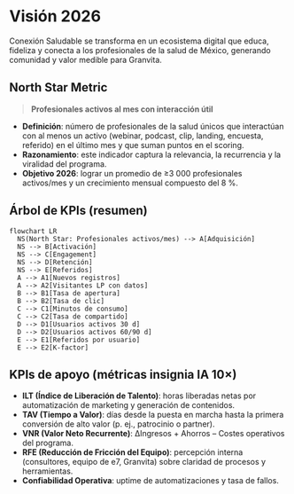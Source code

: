 # Visión 2026
Conexión Saludable se transforma en un ecosistema digital que educa, fideliza y conecta a los profesionales de la salud de México, generando comunidad y valor medible para Granvita.

## North Star Metric

> **Profesionales activos al mes con interacción útil**

- **Definición**: número de profesionales de la salud únicos que interactúan con al menos un activo (webinar, podcast, clip, landing, encuesta, referido) en el último mes y que suman puntos en el scoring.  
- **Razonamiento**: este indicador captura la relevancia, la recurrencia y la viralidad del programa. 
- **Objetivo 2026**: lograr un promedio de ≥3 000 profesionales activos/mes y un crecimiento mensual compuesto del 8 %.

## Árbol de KPIs (resumen)

```mermaid
flowchart LR
  NS(North Star: Profesionales activos/mes) --> A[Adquisición]
  NS --> B[Activación]
  NS --> C[Engagement]
  NS --> D[Retención]
  NS --> E[Referidos]
  A --> A1[Nuevos registros]
  A --> A2[Visitantes LP con datos]
  B --> B1[Tasa de apertura]
  B --> B2[Tasa de clic]
  C --> C1[Minutos de consumo]
  C --> C2[Tasa de compartido]
  D --> D1[Usuarios activos 30 d]
  D --> D2[Usuarios activos 60/90 d]
  E --> E1[Referidos por usuario]
  E --> E2[K‑factor]
```

## KPIs de apoyo (métricas insignia IA 10×)
- **ILT (Índice de Liberación de Talento)**: horas liberadas netas por automatización de marketing y generación de contenidos.  
- **TAV (Tiempo a Valor)**: días desde la puesta en marcha hasta la primera conversión de alto valor (p. ej., patrocinio o partner).  
- **VNR (Valor Neto Recurrente)**: ΔIngresos + Ahorros – Costes operativos del programa.  
- **RFE (Reducción de Fricción del Equipo)**: percepción interna (consultores, equipo de e7, Granvita) sobre claridad de procesos y herramientas.  
- **Confiabilidad Operativa**: uptime de automatizaciones y tasa de fallos.
